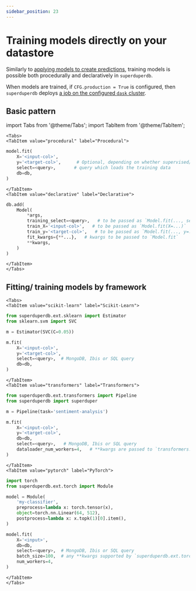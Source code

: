 ```yaml
---
sidebar_position: 23
---
```


# Training models directly on your datastore

Similarly to [applying models to create predictions](../fundamentals/21_apply_models.mdx), training models is possible both procedurally and declaratively in `superduperdb`.

When models are trained, if `CFG.production = True` is configured, then `superduperdb` deploys [a job on the configured `dask` cluster](31_non_blocking_dask_jobs.md).

## Basic pattern

import Tabs from '@theme/Tabs';
import TabItem from '@theme/TabItem';

```mdx-code-block
<Tabs>
<TabItem value="procedural" label="Procedural">
```

```python
model.fit(
    X='<input-col>',
    y='<target-col>',      # Optional, depending on whether supervised/ unsupervised,
    select=<query>,       # query which loads the training data
    db=db,
)
```

```mdx-code-block
</TabItem>
<TabItem value="declarative" label="Declarative">
```

```python
db.add(
    Model(
        *args, 
        training_select=<query>,   # to be passed as `Model.fit(..., select=...)`
        train_X='<input-col>',   # to be passed as `Model.fit(X=...)`
        train_y='<target-col>',   # to be passed as `Model.fit(..., y=...)`
        fit_kwargs={**...},   # kwargs to be passed to `Model.fit`
        **kwargs,
    )
)
```

```mdx-code-block
</TabItem>
</Tabs>
```

## Fitting/ training models by framework

```mdx-code-block
<Tabs>
<TabItem value="scikit-learn" label="Scikit-Learn">
```

```python
from superduperdb.ext.sklearn import Estimator
from sklearn.svm import SVC

m = Estimator(SVC(C=0.05))

m.fit(
    X='<input-col>',
    y='<target-col>',
    select=<query>,  # MongoDB, Ibis or SQL query
    db=db,
)
```

```mdx-code-block
</TabItem>
<TabItem value="transformers" label="Transformers">
```

```python
from superduperdb.ext.transformers import Pipeline
from superduperdb import superduper

m = Pipeline(task='sentiment-analysis')

m.fit(
    X='<input-col>',
    y='<target-col>',
    db=db,
    select=<query>,   # MongoDB, Ibis or SQL query
    dataloader_num_workers=4,   # **kwargs are passed to `transformers.TrainingArguments`
)
```

```mdx-code-block
</TabItem>
<TabItem value="pytorch" label="PyTorch">
```

```python
import torch
from superduperdb.ext.torch import Module

model = Module(
    'my-classifier',
    preprocess=lambda x: torch.tensor(x),
    object=torch.nn.Linear(64, 512),
    postprocess=lambda x: x.topk(1)[0].item(),
)

model.fit(
    X='<input>',
    db=db,
    select=<query>,  # MongoDB, Ibis or SQL query
    batch_size=100,  # any **kwargs supported by `superduperdb.ext.torch.TorchTrainerConfiguration`
    num_workers=4,
)
```

```mdx-code-block
</TabItem>
</Tabs>
```